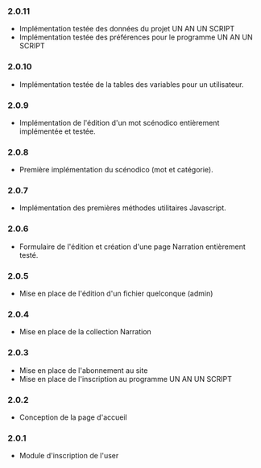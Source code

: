 ### 2.0.11

  * Implémentation testée des données du projet UN AN UN SCRIPT
  * Implémentation testée des préférences pour le programme UN AN UN SCRIPT
  
### 2.0.10

  * Implémentation testée de la tables des variables pour un utilisateur.

### 2.0.9

  * Implémentation de l'édition d'un mot scénodico entièrement implémentée et testée.

### 2.0.8

  * Première implémentation du scénodico (mot et catégorie).

### 2.0.7

  * Implémentation des premières méthodes utilitaires Javascript.

### 2.0.6

  * Formulaire de l'édition et création d'une page Narration entièrement testé.

### 2.0.5

  * Mise en place de l'édition d'un fichier quelconque (admin)

### 2.0.4

  * Mise en place de la collection Narration

### 2.0.3

  * Mise en place de l'abonnement au site
  * Mise en place de l'inscription au programme UN AN UN SCRIPT

### 2.0.2

  * Conception de la page d'accueil

### 2.0.1

  * Module d'inscription de l'user
